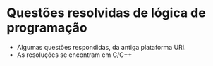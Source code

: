 # Questões resolvidas de lógica de programação 

  - Algumas questões respondidas, da antiga plataforma URI.
  - As resoluções se encontram em C/C++
